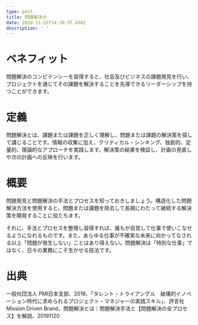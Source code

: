 ```yaml
---
type: post
title: 問題解決力
date: 2019-11-25T14:10:37.438Z
description: ' '
---
```

# ベネフィット

問題解決のコンピテンシーを習得すると、社会及びビジネスの課題発見を行い、プロジェクトを通じてその課題を解決することを先導できるリーダーシップを持つことができます。



# 定義

問題解決とは、課題または課題を正しく理解し、問題または課題の解決策を探して講じることです。情報の収集に加え、クリティカル・シンキング、独創的、定量的、理論的なアプローチを実践します。解決策の結果を検証し、計画の見直しや次の計画への反映を行います。



# 概要

問題発見と問題解決の手法とプロセスを知っておきしましょう。構造化した問題解決方法を使用すると、問題または課題を除去して長期にわたって継続する解決策を開発することに役たちます。

それに、手法とプロセスを整理し習得すれば、誰もが自覚して仕事で使いこなせるようになれるものです。また、あらゆる仕事が不確実な未来に向かってなされる以上「問題が発生しない」ことはあり得えない。問題解決は「特別な仕事」ではなく、日々の業務にこそ生かせる技法です。



# 出典

一般社団法人 PMI日本支部、2018、「タレント・トライアングル　破壊的イノベーション時代に求められるプロジェクト・マネジャーの実践スキル」、評言社
Mission Driven Brand、問題解決とは｜問題解決手法と【問題解決の全プロセス】を解説、20191120
